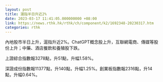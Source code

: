 ```yaml
---
layout: post
title: 滬指半日升近2%
date: 2023-03-17 11:41:05.000000000 +08:00
link: https://news.rthk.hk/rthk/ch/component/k2/1692348-20230317.htm
categories: rthk
---
```


內地股市半日上升，滬指升近2%。ChatGPT概念股上升，互聯網電商、傳媒等股份上升；中藥、酒店餐飲和養殖股下跌。

上證綜合指數報3278點，升51點，升幅1.58%。

深證成份指數報11377點，升140點，升幅1.25%。創業板指數報2316點，升14點，升幅0.64%。
